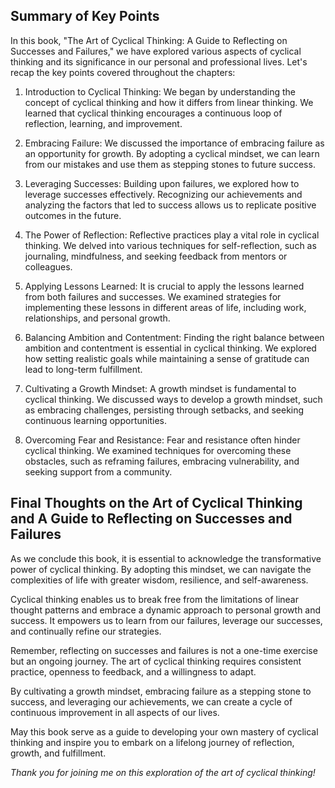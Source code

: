 

Summary of Key Points
---------------------

In this book, "The Art of Cyclical Thinking: A Guide to Reflecting on Successes and Failures," we have explored various aspects of cyclical thinking and its significance in our personal and professional lives. Let's recap the key points covered throughout the chapters:

1. Introduction to Cyclical Thinking: We began by understanding the concept of cyclical thinking and how it differs from linear thinking. We learned that cyclical thinking encourages a continuous loop of reflection, learning, and improvement.

2. Embracing Failure: We discussed the importance of embracing failure as an opportunity for growth. By adopting a cyclical mindset, we can learn from our mistakes and use them as stepping stones to future success.

3. Leveraging Successes: Building upon failures, we explored how to leverage successes effectively. Recognizing our achievements and analyzing the factors that led to success allows us to replicate positive outcomes in the future.

4. The Power of Reflection: Reflective practices play a vital role in cyclical thinking. We delved into various techniques for self-reflection, such as journaling, mindfulness, and seeking feedback from mentors or colleagues.

5. Applying Lessons Learned: It is crucial to apply the lessons learned from both failures and successes. We examined strategies for implementing these lessons in different areas of life, including work, relationships, and personal growth.

6. Balancing Ambition and Contentment: Finding the right balance between ambition and contentment is essential in cyclical thinking. We explored how setting realistic goals while maintaining a sense of gratitude can lead to long-term fulfillment.

7. Cultivating a Growth Mindset: A growth mindset is fundamental to cyclical thinking. We discussed ways to develop a growth mindset, such as embracing challenges, persisting through setbacks, and seeking continuous learning opportunities.

8. Overcoming Fear and Resistance: Fear and resistance often hinder cyclical thinking. We examined techniques for overcoming these obstacles, such as reframing failures, embracing vulnerability, and seeking support from a community.

Final Thoughts on the Art of Cyclical Thinking and A Guide to Reflecting on Successes and Failures
--------------------------------------------------------------------------------------------------

As we conclude this book, it is essential to acknowledge the transformative power of cyclical thinking. By adopting this mindset, we can navigate the complexities of life with greater wisdom, resilience, and self-awareness.

Cyclical thinking enables us to break free from the limitations of linear thought patterns and embrace a dynamic approach to personal growth and success. It empowers us to learn from our failures, leverage our successes, and continually refine our strategies.

Remember, reflecting on successes and failures is not a one-time exercise but an ongoing journey. The art of cyclical thinking requires consistent practice, openness to feedback, and a willingness to adapt.

By cultivating a growth mindset, embracing failure as a stepping stone to success, and leveraging our achievements, we can create a cycle of continuous improvement in all aspects of our lives.

May this book serve as a guide to developing your own mastery of cyclical thinking and inspire you to embark on a lifelong journey of reflection, growth, and fulfillment.

*Thank you for joining me on this exploration of the art of cyclical thinking!*